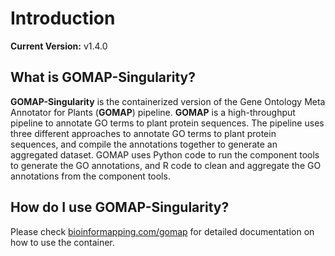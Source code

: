 # Introduction

**Current Version:** v1.4.0
## What is GOMAP-Singularity?

**GOMAP-Singularity** is the containerized version of the Gene Ontology Meta Annotator for Plants (**GOMAP**) pipeline. **GOMAP** is a high-throughput pipeline to annotate GO terms to plant protein sequences. The pipeline uses three different approaches to annotate GO terms to plant protein sequences, and compile the annotations together to generate an aggregated dataset. GOMAP uses Python code to run the component tools to generate the GO annotations, and R code to clean and aggregate the GO annotations from the component tools.

## How do I use GOMAP-Singularity?

Please check [bioinformapping.com/gomap](http://bioinformapping.com/gomap/) for detailed documentation on how to use the container.
